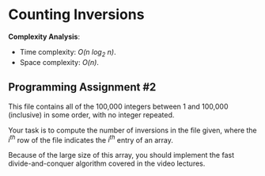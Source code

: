 # Counting Inversions

__Complexity Analysis__:
* Time complexity: _O(n log<sub>2</sub> n)_.
* Space complexity: _O(n)_.

## Programming Assignment #2

This file contains all of the 100,000 integers between 1 and 100,000 (inclusive) in some order, with no integer repeated.

Your task is to compute the number of inversions in the file given, where the _i<sup>th</sup>_ row of the file indicates the _i<sup>th</sup>_ entry of an array.

Because of the large size of this array, you should implement the fast divide-and-conquer algorithm covered in the video lectures.
